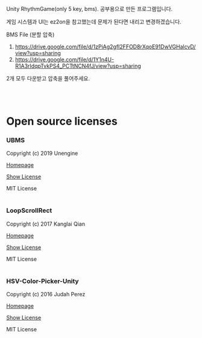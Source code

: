 Unity RhythmGame(only 5 key, bms).
공부용으로 만든 프로그램입니다.

게임 시스템과 UI는 ez2on을 참고했는데 문제가 된다면 내리고 변경하겠습니다.

BMS File (분할 압축)
1) https://drive.google.com/file/d/1zPiAg2gfI2FFOD8rXqoE91DwVGHalcvD/view?usp=sharing
2) https://drive.google.com/file/d/1Y1n4U-R1A3rIdqpTvkPS4_PCTtNCN4fJ/view?usp=sharing

2개 모두 다운받고 압축을 풀어주세요.

<br/><br/>

# Open source licenses

### UBMS

Copyright (c) 2019 Unengine

[Homepage](https://github.com/Unengine/UBMS)

[Show License](https://github.com/Unengine/UBMS/blob/master/LICENSE)

MIT License
<br/><br/>
### LoopScrollRect

Copyright (c) 2017 Kanglai Qian

[Homepage](https://github.com/qiankanglai/LoopScrollRect)

[Show License](https://github.com/qiankanglai/LoopScrollRect/blob/master/LICENSE)

MIT License
<br/><br/>
### HSV-Color-Picker-Unity

Copyright (c) 2016 Judah Perez

[Homepage](https://github.com/judah4/HSV-Color-Picker-Unity)

[Show License](https://github.com/judah4/HSV-Color-Picker-Unity/blob/master/LICENSE)

MIT License
